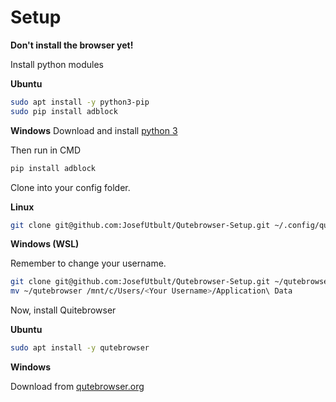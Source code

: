 # Setup

**Don't install the browser yet!**

Install python modules

**Ubuntu**
```bash
sudo apt install -y python3-pip
sudo pip install adblock
```

**Windows**
Download and install [python 3](https://www.python.org/downloads/)

Then run in CMD
```cmd
pip install adblock
```

Clone into your config folder.

**Linux**
```bash
git clone git@github.com:JosefUtbult/Qutebrowser-Setup.git ~/.config/qutebrowser/ --recurse-submodules
```

**Windows (WSL)**

Remember to change your username.
```bash
git clone git@github.com:JosefUtbult/Qutebrowser-Setup.git ~/qutebrowser --recurse-submodules
mv ~/qutebrowser /mnt/c/Users/<Your Username>/Application\ Data
```

Now, install Quitebrowser

**Ubuntu**
```bash
sudo apt install -y qutebrowser
```

**Windows**

Download from [qutebrowser.org](https://qutebrowser.org/doc/install.html)
